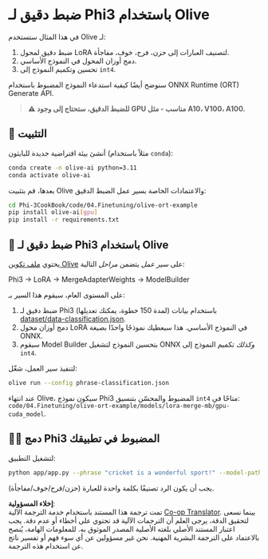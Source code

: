 <!--
CO_OP_TRANSLATOR_METADATA:
{
  "original_hash": "4164123a700fecd535d850f09506d72a",
  "translation_date": "2025-07-16T16:23:58+00:00",
  "source_file": "code/04.Finetuning/olive-ort-example/README.md",
  "language_code": "ar"
}
-->
# ضبط دقيق لـ Phi3 باستخدام Olive

في هذا المثال ستستخدم Olive لـ:

1. ضبط دقيق لمحول LoRA لتصنيف العبارات إلى حزن، فرح، خوف، مفاجأة.
1. دمج أوزان المحول في النموذج الأساسي.
1. تحسين وتكميم النموذج إلى `int4`.

سنوضح أيضًا كيفية استدعاء النموذج المضبوط باستخدام ONNX Runtime (ORT) Generate API.

> **⚠️ للضبط الدقيق، ستحتاج إلى وجود GPU مناسب - مثل A10، V100، A100.**

## 💾 التثبيت

أنشئ بيئة افتراضية جديدة للبايثون (مثلاً باستخدام `conda`):

```bash
conda create -n olive-ai python=3.11
conda activate olive-ai
```

بعدها، قم بتثبيت Olive والاعتمادات الخاصة بسير عمل الضبط الدقيق:

```bash
cd Phi-3CookBook/code/04.Finetuning/olive-ort-example
pip install olive-ai[gpu]
pip install -r requirements.txt
```

## 🧪 ضبط دقيق لـ Phi3 باستخدام Olive
يحتوي [ملف تكوين Olive](../../../../../code/04.Finetuning/olive-ort-example/phrase-classification.json) على *سير عمل* يتضمن *مراحل* التالية:

Phi3 -> LoRA -> MergeAdapterWeights -> ModelBuilder

على المستوى العام، سيقوم هذا السير بـ:

1. ضبط دقيق لـ Phi3 (لمدة 150 خطوة، يمكنك تعديلها) باستخدام بيانات [dataset/data-classification.json](../../../../../code/04.Finetuning/olive-ort-example/dataset/dataset-classification.json).
1. دمج أوزان محول LoRA في النموذج الأساسي. هذا سيعطيك نموذجًا واحدًا بصيغة ONNX.
1. سيقوم Model Builder بتحسين النموذج لتشغيل ONNX *وكذلك* تكميم النموذج إلى `int4`.

لتنفيذ سير العمل، شغّل:

```bash
olive run --config phrase-classification.json
```

عند انتهاء Olive، سيكون نموذج Phi3 المضبوط والمحسّن بتنسيق `int4` متاحًا في: `code/04.Finetuning/olive-ort-example/models/lora-merge-mb/gpu-cuda_model`.

## 🧑‍💻 دمج Phi3 المضبوط في تطبيقك

لتشغيل التطبيق:

```bash
python app/app.py --phrase "cricket is a wonderful sport!" --model-path models/lora-merge-mb/gpu-cuda_model
```

يجب أن يكون الرد تصنيفًا بكلمة واحدة للعبارة (حزن/فرح/خوف/مفاجأة).

**إخلاء المسؤولية**:  
تمت ترجمة هذا المستند باستخدام خدمة الترجمة الآلية [Co-op Translator](https://github.com/Azure/co-op-translator). بينما نسعى لتحقيق الدقة، يرجى العلم أن الترجمات الآلية قد تحتوي على أخطاء أو عدم دقة. يجب اعتبار المستند الأصلي بلغته الأصلية المصدر الموثوق به. للمعلومات الهامة، يُنصح بالاعتماد على الترجمة البشرية المهنية. نحن غير مسؤولين عن أي سوء فهم أو تفسير ناتج عن استخدام هذه الترجمة.